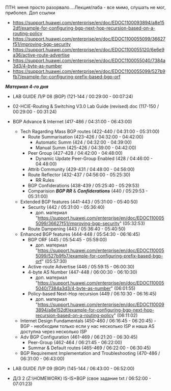 ПТН: меня просто разорвало....Лекция/лаба - все мимо, слушать не мог, приболел.
Доп ссылки
- https://support.huawei.com/enterprise/en/doc/EDOC1100093894/a8e152df/example-for-configuring-bgp-next-hop-recursion-based-on-a-routing-policy
- https://support.huawei.com/enterprise/en/doc/EDOC1100055099/36627f51/improving-bgp-security
- https://support.huawei.com/enterprise/en/doc/EDOC1100055120/6e6e9a36/active-route-advertise
- https://support.huawei.com/enterprise/en/doc/EDOC1100055040/7384a3d3/4-byte-as-number
- https://support.huawei.com/enterprise/en/doc/EDOC1100055099/527b9fb7/example-for-configuring-prefix-based-bgp-orf

___Материал 4-го дня___ 
- LAB GUIDE Л/Р 08 (BGP) (121-144 / 00:29:00 - 00:07:24) 
- 02-HCIE-Routing & Switching V3.0 Lab Guide (revised).doc (117-150 / 00:29:00 - 00:31:24) 

- BGP Advance & Internet (417-486 / 04:31:00 - 06:43:00)
  - Tech Ragarding Mass BGP routes (422-440 / 04:31:00 - 05:31:00)
     - Route Summarisation (423-426 / 04:32:00 - 04:42:00)
        - Automatic Summ (424 / 04:32:00 - 04:39:00)
        - Manual Summ (425-426 / 04:39:00 - 04:42:00)
     - Peer Group (427-428 / 04:42:00 - 04:48:00)
       - Dynamic Update Peer-Group Enabled (428 / 04:46:00 - 04:48:00)
     - Attrib Community (429-431 / 04:48:00 - 04:56:00)
     - Route Reflector (432-437 / 04:56:00 - 05:25:30)
        - RR Rules 
     - BGP Confiderations (438-439 / 05:25:40 - 05:29:53) 
     - Comparision ___BGP RR___ & ___Confiderations___ (440 / 05:29:53 - 05:31:00) 
  - Extended BGP features (441-443 / 05:31:00 - 05:40:50)
     - Security (442 / 05:31:00 - 05:36:40)
        - доп. материал "https://support.huawei.com/enterprise/en/doc/EDOC1100055099/36627f51/improving-bgp-security" (05:32:53)
     - Route Dampening (443 / 05:36:40 - 05:40:50)
  - Enhanced BGP features (444-448 / 05:54:30 - 06:16:45)
     - BGP ORF (445 / 05:54:45 - 05:59:00)
        - доп. материал "https://support.huawei.com/enterprise/en/doc/EDOC1100055099/527b9fb7/example-for-configuring-prefix-based-bgp-orf" (05:57:30)
     - Active-route Advertise (446 / 05:59:15 - 06:00:30)
     - 4-byte AS Number (447-448 / 06:00:30 - 06:10:30)
        - доп. материал "https://support.huawei.com/enterprise/en/doc/EDOC1100055040/7384a3d3/4-byte-as-number" (06:01:55)
     - Policy-based Next-Hop recursion (449 / 06:10:30 - 06:16:45)
        - доп. материал "https://support.huawei.com/enterprise/en/doc/EDOC1100093894/a8e152df/example-for-configuring-bgp-next-hop-recursion-based-on-a-routing-policy" (06:11:02)
  - Internet Design Fundamentals (450-460 / 06:16:45 - 06:20:45) - BGP - необходим только если у нас несколько ISP и наша AS доступна через несколько ISP
  - Adv BGP Configuration (461-469 / 06:21:20 - 06:30:45)
     - Peer-Group (462-464 / 06:21:45 - 06:22:00)
     - Summar & Default routes (465-469 / 06:22:00 - 06:30:45)
  - BGP Requirement Implementation and Troubleshooting (470-486 / 06:31:00 - 06:43:00)

- LAB GUIDE Л/Р 09 (BGP) (145-144 / 06:43:00 - 06:52:00) 

- Д/З 2 (Z:\HOMEWORK) IS-IS+BGP (свое задание txt / 06:52:00 - 07:01:23)


